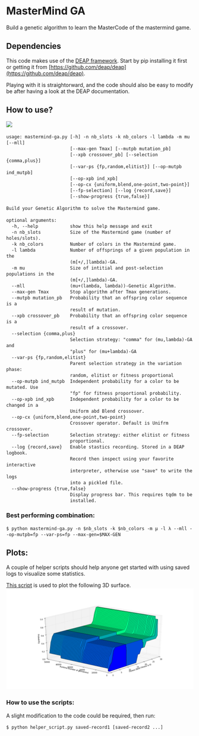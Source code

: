 # MasterMind GA
Build a genetic algorithm to learn the MasterCode of the mastermind game.

## Dependencies

This code makes use of the [DEAP framework](https://deap.readthedocs.io/en/master/). Start by pip installing it first or getting it from [https://github.com/deap/deap](https://github.com/deap/deap).

Playing with it is straightorward, and the code should also be easy to modify be after having a look at the DEAP documentation.

## How to use?

![](demo.gif)

```
usage: mastermind-ga.py [-h] -n nb_slots -k nb_colors -l lambda -m mu [--mll]
                        [--max-gen Tmax] [--mutpb mutation_pb]
                        [--xpb crossover_pb] [--selection {comma,plus}]
                        [--var-ps {fp,random,elitist}] [--op-mutpb ind_mutpb]
                        [--op-xpb ind_xpb]
                        [--op-cx {uniform,blend,one-point,two-point}]
                        [--fp-selection] [--log {record,save}]
                        [--show-progress {true,false}]

Build your Genetic Algorithm to solve the Mastermind game.

optional arguments:
  -h, --help            show this help message and exit
  -n nb_slots           Size of the Mastermind game (number of holes/slots).
  -k nb_colors          Number of colors in the Mastermind game.
  -l lambda             Number of offsprings of a given population in the
                        (m[+/,]lambda)-GA.
  -m mu                 Size of intitial and post-selection populations in the
                        (m[+/,]lambda)-GA.
  --mll                 (mu+(lambda, lambda))-Genetic Algorithm.
  --max-gen Tmax        Stop algorithm after Tmax generations.
  --mutpb mutation_pb   Probability that an offspring color sequence is a
                        result of mutation.
  --xpb crossover_pb    Probability that an offspring color sequence is a
                        result of a crossover.
  --selection {comma,plus}
                        Selection strategy: "comma" for (mu,lambda)-GA and
                        "plus" for (mu+lambda)-GA
  --var-ps {fp,random,elitist}
                        Parent selection strategy in the variation phase:
                        random, elitist or fitness proportional
  --op-mutpb ind_mutpb  Independent probability for a color to be mutated. Use
                        "fp" for fitness proportional probability.
  --op-xpb ind_xpb      Independent probability for a color to be changed in a
                        Uniform abd Blend crossover.
  --op-cx {uniform,blend,one-point,two-point}
                        Crossover operator. Default is Unifrm crossover.
  --fp-selection        Selection strategy: either elitist or fitness
                        proportional.
  --log {record,save}   Enable stastics recording. Stored in a DEAP logbook.
                        Record then inspect using your favorite interactive
                        interpreter, otherwise use "save" to write the logs
                        into a pickled file.
  --show-progress {true,false}
                        Display progress bar. This requires tqdm to be
                        installed.
```

### Best performing combination:
```
$ python mastermind-ga.py -n $nb_slots -k $nb_colors -m μ -l λ --mll --op-mutpb=fp --var-ps=fp --max-gen=$MAX-GEN
```
## Plots:

A couple of helper scripts should help anyone get started with using saved logs to visualize some statistics.

[This script](helper_plot_scripts/3d_proba_plot.py) is used to plot the following 3D surface.
![](3d-proba.png)

### How to use the scripts:
A slight modification to the code could be required, then run:
```
$ python helper_script.py saved-record1 [saved-record2 ...]
```

